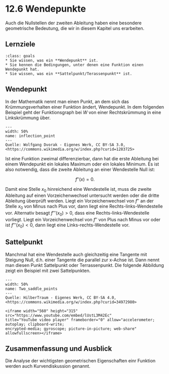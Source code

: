 # 12.6 Wendepunkte

Auch die Nullstellen der zweiten Ableitung haben eine besondere geometrische
Bedeutung, die wir in diesem Kapitel uns erarbeiten.

## Lernziele

```{admonition} Lernziele
:class: goals
* Sie wissen, was ein **Wendepunkt** ist.
* Sie kennen die Bedingungen, unter denen eine Funktion einen Wendepunkt hat.
* Sie wissen, was ein **Sattelpunkt/Terassenpunkt** ist.
```

## Wendepunkt

In der Mathematik nennt man einen Punkt, an dem sich das Krümmungsverhalten
einer Funktion ändert, Wendepunkt. In dem folgenden Beispiel geht der
Funktionsgraph bei $W$ von einer Rechtskrümmung in eine Linkskrümmung über.

```{figure} pics/inflection_point.png
---
width: 50%
name: inflection_point
---
Quelle: Wolfgang Dvorak - Eigenes Werk, CC BY-SA 3.0, <https://commons.wikimedia.org/w/index.php?curid=1283725>
```

Ist eine Funktion zweimal differenzierbar, dann hat die erste Ableitung bei
einem Wendepunkt ein lokales Maximum oder ein lokales Minimum. Es ist also
notwendig, dass die zweite Ableitung an einer Wendestelle Null ist:

$$f''(x) = 0.$$

Damit eine Stelle $x_0$ hinreichend eine Wendestelle ist, muss die zweite
Ableitung auf einen Vorzeichenwechsel untersucht werden oder die dritte
Ableitung überprüft werden. Liegt ein Vorzeichenwechsel von $f''$ an der Stelle
$x_0$ von Minus nach Plus vor, dann liegt eine Rechts-links-Wendestelle vor.
Alternativ besagt $f'''(x_0) > 0$, dass eine Rechts-links-Wendestelle vorliegt.
Liegt ein Vorzeichenwechsel von $f''$ von Plus nach Minus vor oder ist
$f'''(x_0)<0$, dann liegt eine Links-rechts-Wendestelle vor.

## Sattelpunkt

Manchmal hat eine Wendestelle auch gleichzeitig eine Tangente mit Steigung Null,
d.h. einer Tangente die parallel zur x-Achse ist. Dann nennt man diesen Punkt
Sattelpunkt oder Terrassenpunkt. Die folgende Abbildung zeigt ein Beispiel mit
zwei Sattelpunkten.

```{figure} pics/Two_saddle_points.svg
---
width: 50%
name: Two_saddle_points
---
Quelle: HilberTraum - Eigenes Werk, CC BY-SA 4.0, <https://commons.wikimedia.org/w/index.php?curid=34972980>
```

```{dropdown} Video "Wendestellen und Sattelstellen" von Mathematische Methoden
<iframe width="560" height="315" src="https://www.youtube.com/embed/lUstL3M42Ec"
title="YouTube video player" frameborder="0" allow="accelerometer; autoplay; clipboard-write;
encrypted-media; gyroscope; picture-in-picture; web-share" allowfullscreen></iframe>
```

## Zusammenfassung und Ausblick

Die Analyse der wichtigsten geometrischen Eigenschaften einr Funktion werden
auch Kurvendiskussion genannt.
